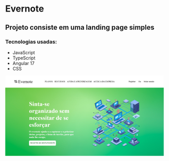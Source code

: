 # Evernote

## Projeto consiste em uma landing page simples

### Tecnologias usadas:
* JavaScript
* TypeScript
* Angular 17
* CSS

![Logo da Aplicação](public/tela1.jpg)
